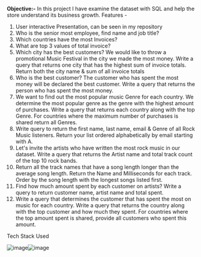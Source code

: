 **Objective:-**
In this project I have examine the dataset with SQL and help the store understand its business growth.
Features -
1. User interactive Presentation, can be seen in my repository
2. Who is the senior most employee, find name and job title?
3. Which countries have the most Invoices?
4. What are top 3 values of total invoice?
5. Which city has the best customers? We would like to throw a promotional Music Festival in the city we made the most money. Write a query that returns one city that has the highest sum of invoice totals. Return both the city name & sum of all invoice totals
6. Who is the best customer? The customer who has spent the most money will be declared the best customer. Write a query that returns the person who has spent the most money.
7. We want to find out the most popular music Genre for each country. We determine the most popular genre as the genre with the highest amount of purchases. Write a query that returns each country along with the top Genre. For countries where the maximum number of purchases is shared return all Genres.
8. Write query to return the first name, last name, email & Genre of all Rock Music listeners. Return your list ordered alphabetically by email starting with A.
9. Let's invite the artists who have written the most rock music in our dataset. Write a query that returns the Artist name and total track count of the top 10 rock bands.
10. Return all the track names that have a song length longer than the average song length. Return the Name and Milliseconds for each track. Order by the song length with the longest songs listed first.
11. Find how much amount spent by each customer on artists? Write a query to return customer name, artist name and total spent.
12. Write a query that determines the customer that has spent the most on music for each country. Write a query that returns the country along with the top customer and how much they spent. For countries where the top amount spent is shared, provide all customers who spent this amount.

Tech Stack Used

![image](https://github.com/harsh-cr/Music_Store-_Data_Analyst/assets/76110222/d7735e61-0167-462a-ac6c-560dae89a613)![image](https://github.com/harsh-cr/Music_Store-_Data_Analyst/assets/76110222/8df9c2f7-566d-43e1-9ef4-3a60f2690a6c)

